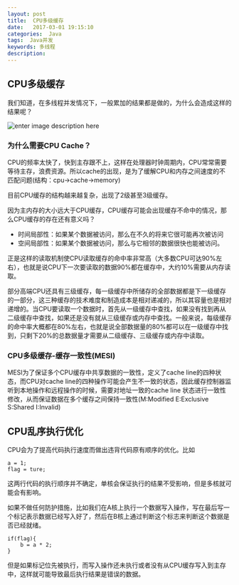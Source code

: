 ```yaml
---
layout: post
title:  CPU多级缓存
date:   2017-03-01 19:15:10
categories:  Java
tags:  Java并发
keywords: 多线程
description: 
---
```


## CPU多级缓存
我们知道，在多线程并发情况下，一般累加的结果都是做的，为什么会造成这样的结果呢？

![enter image description here](http://p7lixluhf.bkt.clouddn.com/CPUCache.png)

### 为什么需要CPU Cache？

CPU的频率太快了，快到主存跟不上，这样在处理器时钟周期内，CPU常常需要等待主存，浪费资源。所以cache的出现，是为了缓解CPU和内存之间速度的不匹配问题(结构：cpu->cache->memory)

目前CPU缓存的结构越来越复杂，出现了2级甚至3级缓存。

因为主内存的大小远大于CPU缓存，CPU缓存可能会出现缓存不命中的情况，那么CPU缓存的存在还有意义吗？
* 时间局部性：如果某个数据被访问，那么在不久的将来它很可能再次被访问
* 空间局部性：如果某个数据被访问，那么与它相邻的数据很快也能被访问。

正是这样的读取机制使CPU读取缓存的命中率非常高（大多数CPU可达90%左右），也就是说CPU下一次要读取的数据90%都在缓存中，大约10%需要从内存读取。

部分高端CPU还具有三级缓存，每一级缓存中所储存的全部数据都是下一级缓存的一部分，这三种缓存的技术难度和制造成本是相对递减的，所以其容量也是相对递增的。当CPU要读取一个数据时，首先从一级缓存中查找，如果没有找到再从二级缓存中查找，如果还是没有就从三级缓存或内存中查找。一般来说，每级缓存的命中率大概都在80%左右，也就是说全部数据量的80%都可以在一级缓存中找到，只剩下20%的总数据量才需要从二级缓存、三级缓存或内存中读取。

### CPU多级缓存-缓存一致性(MESI)

MESI为了保证多个CPU缓存中共享数据的一致性，定义了cache line的四种状态，而CPU对cache line的四种操作可能会产生不一致的状态，因此缓存控制器监听到本地操作和远程操作的时候，需要对地址一致的cache line 状态进行一致性修改，从而保证数据在多个缓存之间保持一致性(M:Modified   E:Exclusive   S:Shared   I:Invalid) 

## CPU乱序执行优化
CPU会为了提高代码执行速度而做出违背代码原有顺序的优化。比如
```
a = 1;
flag = ture;
```
这两行代码的执行顺序并不确定，单核会保证执行的结果不受影响，但是多核就可能会有影响。


如果不做任何防护措施，比如我们在A核上执行一个数据写入操作，写在最后写一个标记表示数据已经写入好了，然后在B核上通过判断这个标志来判断这个数据是否已经就绪。
```
if(flag){
	b = a * 2; 
}
```
但是如果标记位先被执行，而写入操作还未执行或者没有从CPU缓存写入到主存中，这样就可能导致最后执行结果是错误的数据。
